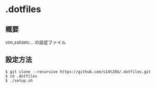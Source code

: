 .dotfiles 
=========
概要
----
vim,zsh(etc... の設定ファイル 

設定方法
--------
    $ git clone --recursive https://github.com/s14t284/.dotfiles.git
    $ cd .dotfiles
    $ ./setup.sh
